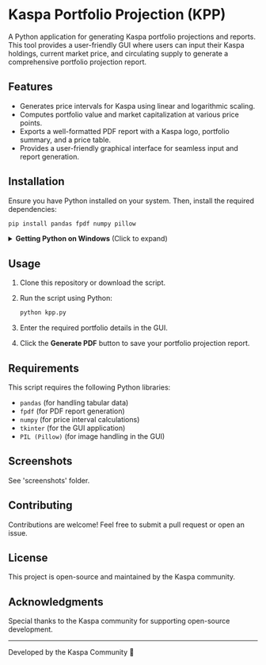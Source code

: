 # Kaspa Portfolio Projection (KPP)

A Python application for generating Kaspa portfolio projections and reports. This tool provides a user-friendly GUI where users can input their Kaspa holdings, current market price, and circulating supply to generate a comprehensive portfolio projection report.

## Features

- Generates price intervals for Kaspa using linear and logarithmic scaling.
- Computes portfolio value and market capitalization at various price points.
- Exports a well-formatted PDF report with a Kaspa logo, portfolio summary, and a price table.
- Provides a user-friendly graphical interface for seamless input and report generation.

## Installation

Ensure you have Python installed on your system. Then, install the required dependencies:

```sh
pip install pandas fpdf numpy pillow
```

<details>
<summary><strong>Getting Python on Windows</strong> (Click to expand)</summary>

If you do not have Python installed on your Windows computer, follow these steps:

1. Visit the official Python website: [https://www.python.org/downloads/windows/](https://www.python.org/downloads/windows/)
2. Download the latest stable version of Python.
3. Run the installer and ensure you check the box **"Add Python to PATH"** before proceeding with the installation.
4. Verify the installation by opening Command Prompt (`cmd`) and running:
   ```sh
   python --version
   ```
   If Python is installed correctly, it will display the installed version number.

</details>

## Usage

1. Clone this repository or download the script.
2. Run the script using Python:

   ```sh
   python kpp.py
   ```

3. Enter the required portfolio details in the GUI.
4. Click the **Generate PDF** button to save your portfolio projection report.

## Requirements

This script requires the following Python libraries:
- `pandas` (for handling tabular data)
- `fpdf` (for PDF report generation)
- `numpy` (for price interval calculations)
- `tkinter` (for the GUI application)
- `PIL (Pillow)` (for image handling in the GUI)

## Screenshots

See 'screenshots' folder.

## Contributing

Contributions are welcome! Feel free to submit a pull request or open an issue.

## License

This project is open-source and maintained by the Kaspa community.

## Acknowledgments

Special thanks to the Kaspa community for supporting open-source development.

---

Developed by the Kaspa Community 🚀

